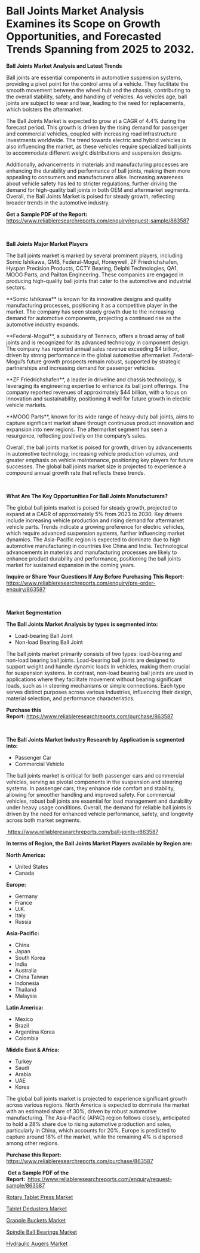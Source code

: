 <p><h1>Ball Joints Market Analysis Examines its Scope on Growth Opportunities, and Forecasted Trends Spanning from 2025 to 2032.</h1></p><p><strong>Ball Joints Market Analysis and Latest Trends</strong></p>
<p><p>Ball joints are essential components in automotive suspension systems, providing a pivot point for the control arms of a vehicle. They facilitate the smooth movement between the wheel hub and the chassis, contributing to the overall stability, safety, and handling of vehicles. As vehicles age, ball joints are subject to wear and tear, leading to the need for replacements, which bolsters the aftermarket.</p><p>The Ball Joints Market is expected to grow at a CAGR of 4.4% during the forecast period. This growth is driven by the rising demand for passenger and commercial vehicles, coupled with increasing road infrastructure investments worldwide. The trend towards electric and hybrid vehicles is also influencing the market, as these vehicles require specialized ball joints to accommodate different weight distributions and suspension designs.</p><p>Additionally, advancements in materials and manufacturing processes are enhancing the durability and performance of ball joints, making them more appealing to consumers and manufacturers alike. Increasing awareness about vehicle safety has led to stricter regulations, further driving the demand for high-quality ball joints in both OEM and aftermarket segments. Overall, the Ball Joints Market is poised for steady growth, reflecting broader trends in the automotive industry.</p></p>
<p><strong>Get a Sample PDF of the Report:&nbsp;</strong> <a href="https://www.reliableresearchreports.com/enquiry/request-sample/863587?utm_campaign=48&utm_medium=2&utm_source=Github&utm_content=ia&utm_term=20022025&utm_id=ball-joints">https://www.reliableresearchreports.com/enquiry/request-sample/863587</a></p>
<p>&nbsp;</p>
<p><strong>Ball Joints Major Market Players</strong></p>
<p><p>The ball joints market is marked by several prominent players, including Somic Ishikawa, GMB, Federal-Mogul, Honeywell, ZF Friedrichshafen, Hyspan Precision Products, CCTY Bearing, Delphi Technologies, QA1, MOOG Parts, and Pailton Engineering. These companies are engaged in producing high-quality ball joints that cater to the automotive and industrial sectors.</p><p>**Somic Ishikawa** is known for its innovative designs and quality manufacturing processes, positioning it as a competitive player in the market. The company has seen steady growth due to the increasing demand for automotive components, projecting a continued rise as the automotive industry expands.</p><p>**Federal-Mogul**, a subsidiary of Tenneco, offers a broad array of ball joints and is recognized for its advanced technology in component design. The company has reported annual sales revenue exceeding $4 billion, driven by strong performance in the global automotive aftermarket. Federal-Mogul’s future growth prospects remain robust, supported by strategic partnerships and increasing demand for passenger vehicles.</p><p>**ZF Friedrichshafen**, a leader in driveline and chassis technology, is leveraging its engineering expertise to enhance its ball joint offerings. The company reported revenues of approximately $44 billion, with a focus on innovation and sustainability, positioning it well for future growth in electric vehicle markets.</p><p>**MOOG Parts**, known for its wide range of heavy-duty ball joints, aims to capture significant market share through continuous product innovation and expansion into new regions. The aftermarket segment has seen a resurgence, reflecting positively on the company’s sales.</p><p>Overall, the ball joints market is poised for growth, driven by advancements in automotive technology, increasing vehicle production volumes, and greater emphasis on vehicle maintenance, positioning key players for future successes. The global ball joints market size is projected to experience a compound annual growth rate that reflects these trends.</p></p>
<p>&nbsp;</p>
<p><strong>What Are The Key Opportunities For Ball Joints Manufacturers?</strong></p>
<p><p>The global ball joints market is poised for steady growth, projected to expand at a CAGR of approximately 5% from 2023 to 2030. Key drivers include increasing vehicle production and rising demand for aftermarket vehicle parts. Trends indicate a growing preference for electric vehicles, which require advanced suspension systems, further influencing market dynamics. The Asia-Pacific region is expected to dominate due to high automotive manufacturing in countries like China and India. Technological advancements in materials and manufacturing processes are likely to enhance product durability and performance, positioning the ball joints market for sustained expansion in the coming years.</p></p>
<p><strong>Inquire or Share Your Questions If Any Before Purchasing This Report:</strong> <a href="https://www.reliableresearchreports.com/enquiry/pre-order-enquiry/863587?utm_campaign=48&utm_medium=2&utm_source=Github&utm_content=ia&utm_term=20022025&utm_id=ball-joints">https://www.reliableresearchreports.com/enquiry/pre-order-enquiry/863587</a></p>
<p>&nbsp;</p>
<p><strong>Market Segmentation</strong></p>
<p><strong>The Ball Joints Market Analysis by types is segmented into:</strong></p>
<p><ul><li>Load-bearing Ball Joint</li><li>Non-load Bearing Ball Joint</li></ul></p>
<p><p>The ball joints market primarily consists of two types: load-bearing and non-load bearing ball joints. Load-bearing ball joints are designed to support weight and handle dynamic loads in vehicles, making them crucial for suspension systems. In contrast, non-load bearing ball joints are used in applications where they facilitate movement without bearing significant loads, such as in steering mechanisms or simple connections. Each type serves distinct purposes across various industries, influencing their design, material selection, and performance characteristics.</p></p>
<p><strong>Purchase this Report:&nbsp;</strong><a href="https://www.reliableresearchreports.com/purchase/863587?utm_campaign=48&utm_medium=2&utm_source=Github&utm_content=ia&utm_term=20022025&utm_id=ball-joints">https://www.reliableresearchreports.com/purchase/863587</a></p>
<p>&nbsp;</p>
<p><strong>The Ball Joints Market Industry Research by Application is segmented into:</strong></p>
<p><ul><li>Passenger Car</li><li>Commercial Vehicle</li></ul></p>
<p><p>The ball joints market is critical for both passenger cars and commercial vehicles, serving as pivotal components in the suspension and steering systems. In passenger cars, they enhance ride comfort and stability, allowing for smoother handling and improved safety. For commercial vehicles, robust ball joints are essential for load management and durability under heavy usage conditions. Overall, the demand for reliable ball joints is driven by the need for enhanced vehicle performance, safety, and longevity across both market segments.</p></p>
<p><a href="https://www.reliableresearchreports.com/ball-joints-r863587?utm_campaign=48&utm_medium=2&utm_source=Github&utm_content=ia&utm_term=20022025&utm_id=ball-joints">&nbsp;https://www.reliableresearchreports.com/ball-joints-r863587</a></p>
<p><strong>In terms of Region, the Ball Joints Market Players available by Region are:</strong></p>
<p>
    <p> <strong> North America: </strong>
        <ul>
            <li>United States</li>
            <li>Canada</li>
        </ul>
        </p> 
    <p> <strong> Europe: </strong>
        <ul>
            <li>Germany</li>
            <li>France</li>
            <li>U.K.</li>
            <li>Italy</li>
            <li>Russia</li>
        </ul>
        </p> 
    <p> <strong> Asia-Pacific: </strong>
        <ul>
            <li>China</li>
            <li>Japan</li>
            <li>South Korea</li>
            <li>India</li>
            <li>Australia</li>
            <li>China Taiwan</li>
            <li>Indonesia</li>
            <li>Thailand</li>
            <li>Malaysia</li>
        </ul>
        </p> 
    <p> <strong> Latin America: </strong>
        <ul>
            <li>Mexico</li>
            <li>Brazil</li>
            <li>Argentina Korea</li>
            <li>Colombia</li>
        </ul>
        </p> 
    <p> <strong> Middle East & Africa: </strong>
        <ul>
            <li>Turkey</li>
            <li>Saudi</li>
            <li>Arabia</li>
            <li>UAE</li>
            <li>Korea</li>
        </ul>
    </p>
    </p>
<p><p>The global ball joints market is projected to experience significant growth across various regions. North America is expected to dominate the market with an estimated share of 30%, driven by robust automotive manufacturing. The Asia-Pacific (APAC) region follows closely, anticipated to hold a 28% share due to rising automotive production and sales, particularly in China, which accounts for 20%. Europe is predicted to capture around 18% of the market, while the remaining 4% is dispersed among other regions.</p></p>
<p><strong>Purchase this Report: </strong><a href="https://www.reliableresearchreports.com/purchase/863587?utm_campaign=48&utm_medium=2&utm_source=Github&utm_content=ia&utm_term=20022025&utm_id=ball-joints">https://www.reliableresearchreports.com/purchase/863587</a></p>
<p>&nbsp;<strong>Get a Sample PDF of the Report:&nbsp;&nbsp;</strong><a href="https://www.reliableresearchreports.com/enquiry/request-sample/863587?utm_campaign=48&utm_medium=2&utm_source=Github&utm_content=ia&utm_term=20022025&utm_id=ball-joints">https://www.reliableresearchreports.com/enquiry/request-sample/863587</a></p>
<p><strong></strong></p>
<p><p><a href="https://github.com/daemluari/Market-Research-Report-List-1/blob/main/rotary-tablet-press-market.md?utm_campaign=48&utm_medium=2&utm_source=Github&utm_content=ia&utm_term=20022025&utm_id=ball-joints">Rotary Tablet Press Market</a></p><p><a href="https://github.com/iquiseeboli/Market-Research-Report-List-1/blob/main/tablet-dedusters-market.md?utm_campaign=48&utm_medium=2&utm_source=Github&utm_content=ia&utm_term=20022025&utm_id=ball-joints">Tablet Dedusters Market</a></p><p><a href="https://github.com/jhamygunler/Market-Research-Report-List-1/blob/main/grapple-buckets-market.md?utm_campaign=48&utm_medium=2&utm_source=Github&utm_content=ia&utm_term=20022025&utm_id=ball-joints">Grapple Buckets Market</a></p><p><a href="https://github.com/poianaokkels/Market-Research-Report-List-1/blob/main/spindle-ball-bearings-market.md?utm_campaign=48&utm_medium=2&utm_source=Github&utm_content=ia&utm_term=20022025&utm_id=ball-joints">Spindle Ball Bearings Market</a></p><p><a href="https://github.com/vigoseiler/Market-Research-Report-List-1/blob/main/hydraulic-augers-market.md?utm_campaign=48&utm_medium=2&utm_source=Github&utm_content=ia&utm_term=20022025&utm_id=ball-joints">Hydraulic Augers Market</a></p></p>